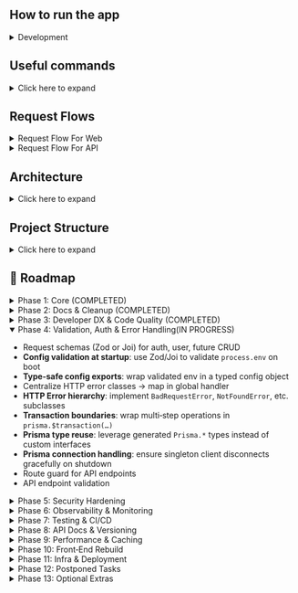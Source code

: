 ## How to run the app

<details>
<summary>Development</summary>

- cp .env.example .env.dev
  - fill .env.dev
- Make sure docker is open in the background
- npm run dev:docker
</details>

## Useful commands

<details>
<summary>Click here to expand</summary>

- docker-compose --env-file .env.dev -f docker-compose.dev.yaml down -v # Stop and remove containers, volumes
- docker image prune -af # Remove all unused images
- docker volume prune -f # Clean up unused volumes
</details>

## Request Flows

<details>
<summary>Request Flow For Web</summary>

- Browser (GET /web-route)
- ↓
- Route → Controller
- ↓
- Service → Repository
- ↓
- PostgreSQL
- ↓
- Controller returns rendered HTML view
</details>

<details>
<summary>Request Flow For API</summary>

- Browser (POST /api-endpoint)
- ↓
- API Route → Controller
- ↓
- Service → Repository
- ↓
- PostgreSQL
- ↓
- Returns JSON response
</details>

## Architecture

<details>
<summary>Click here to expand</summary>

This project follows a clean, layered design. Each layer has **allowed** activities and clear **limits** to keep code maintainable and decoupled.

---

### 1. Framework / Driver

- **Allowed**
  - ✅ Creating and configuring the Express app (`src/index.ts`)
  - ✅ Registering global middleware (CORS, body-parser, etc.)
  - ✅ Mounting top-level routes (`src/routes/*.ts`)
- **Limits**
  - ❌ No business logic
  - ❌ No request parsing/validation beyond global parsers
  - ❌ No direct data access

---

### 2. Interface-Adapter

#### A) Validation Middleware (`src/middlewares/validation.middleware.ts`)

- **Allowed**
  - ✅ Parsing, coercing and stripping HTTP payloads via Zod schemas
  - ✅ Rejecting invalid requests with uniform 4xx responses
  - ✅ Attaching cleaned data to `req` for downstream handlers
- **Limits**
  - ❌ No domain/business rules
  - ❌ No database or external API calls

#### B) Controllers (`src/controllers/*.ts`)

- **Allowed**
  - ✅ Receiving a _validated_ `req` (typed by Zod)
  - ✅ Calling **services** with plain payloads
  - ✅ Formatting and sending HTTP responses (status codes, JSON)
  - ✅ Delegating errors to a global error handler via `next(err)`
- **Limits**
  - ❌ No low-level validation or parsing
  - ❌ No direct repository / ORM usage
  - ❌ No Zod schema definitions

---

### 3. Application-Logic (Services) (`src/services/*.ts`)

- **Allowed**
  - ✅ Implementing core use-cases (e.g. `loginUser`, `createOrder`)
  - ✅ Enforcing business invariants and orchestration of domain rules
  - ✅ Calling repositories to fetch or persist data
  - ✅ Throwing domain-level errors (e.g. `UnauthorizedError`)
- **Limits**
  - ❌ No Express `Request`/`Response` or middleware concerns
  - ❌ No raw HTTP parsing or Zod validation
  - ❌ No framework-specific code

---

### 4. Domain / Model (Schemas & Types) (`src/schemas/*.schema.ts`)

- **Allowed**
  - ✅ Defining Zod schemas for inputs and entities (e.g. `LoginPayload`)
  - ✅ Exporting plain TypeScript types via `z.infer<>`
  - ✅ Shared domain constants or enums
- **Limits**
  - ❌ No Express or HTTP imports
  - ❌ No service/business logic
  - ❌ No data-access code

---

### 5. Infrastructure (Repositories & Adapters) (`src/repositories/*.ts`)

- **Allowed**
  - ✅ Performing data access (database queries, ORM calls)
  - ✅ Calling external APIs or cache layers
  - ✅ Mapping raw data into domain entities
- **Limits**
  - ❌ No business rules or orchestration
  - ❌ No HTTP handling or validation

---

#### Why this matters

- 🔄 **One-way dependencies**:  
  Framework → Interface-Adapter → Application-Logic → Domain → Infrastructure
- ✅ **Separation of concerns**:  
  Validation, business rules, data access and HTTP wiring each live in their own layer
- ⚙️ **Testability**:  
  Services test with pure types, controllers test with validated requests, infrastructure tests with stubs
- 🔄 **Reusability**:  
  Domain schemas & services can be reused in CLI tools, GraphQL APIs, or other adapters

</details>

## Project Structure

<details>
<summary>Click here to expand</summary>

- .gitignore
- .dockerignore
- .eslint.config.mjs
- .prettierrc
- commitlint.config.js
- docker-compose.dev.yaml
- docker-compose.prod.yaml
- Dockerfile.dev
- Dockerfile.prod
- .env.example
- package.json
- package-lock.json
- tsconfig.json
- README.md
- .husky/
  - pre-commit
  - commit-msg
- prisma/
  - schema.prisma
- src/
  - index.ts
  - config/
    - env.ts
    - db.ts
  - controllers/
    - api/
      - auth.controller.ts
    - web/
      - page.controller.ts
  - public/
    - css/
      - login.css
      - reset.css
  - middlewares/
    - auth.middleware.ts
    - error-handler.middleware.ts
    - rate-limiter.middleware.ts
  - repositories/
    - user.repository.ts
  - routes/
    - api/
      - auth.routes.ts
    - web/
      - page.routes.ts
  - services/
    - auth.services.ts
  - utils/
    - async-handler.ts
    - errors.ts
  - views/
    - admin.ejs
    - home.ejs
    - login.ejs
    - partials/
      - footer.ejs
      - header.ejs
      </details>

## 🚀 Roadmap

<details>
<summary>Phase 1: Core (COMPLETED)</summary>

- **Public GitHub repo**  
  – Comprehensive `README.md` with run/build instructions, `.env.example`, visible TODO/Roadmap.
- **TypeScript + Node.js + Express**  
  – ES‑module setup, `tsconfig.json`, dev/build/npm scripts (`dev`, `build`, `start`, `dev:docker`).
- **Clean, Layered Architecture**  
  – `/src/routes → controllers → services → repositories → Prisma client`  
  – Shared **utils** (`asyncHandler`, custom errors), centralized **config** loader.
- **Prisma ORM**  
  – Type‑safe models, migrations, singleton client.
- **Hybrid Web + API**  
  – EJS‑templated pages, plus `/api` JSON endpoints.
- **Modular Routing**  
  – Distinct `web` vs `api` routers; plug‑and‑play controllers.
- **Security Foundations**  
  – Helmet for headers (custom CSP on `/`), global error handler, production‑only rate limiter.
- **DevOps‑Ready**  
  – Docker‑first: dev/prod `Dockerfile`s + Compose files (`docker-compose.dev.yaml`, `docker-compose.prod.yaml`), `dev:docker` script.
- **Environment Safety**  
  – dotenv (`.env.dev`, `.env.prod`, `.env.example`).
- **Linting & Formatting**  
  – ESLint + Prettier, Husky pre‑commit hook, commitlint (format & lint).
- **Static Assets & Lifecycle**  
 – `express.static` support, well‑defined npm lifecycle scripts.
</details>

<details>
<summary>Phase 2: Docs & Cleanup (COMPLETED)</summary>

- Sync **README** → code (all existing routes, remove “projects”/“blog” stubs)
- Orphaned views: implement or delete `projects.ejs`/`blog.ejs`
- Add ASCII/folder diagram of `/src/{routes,controllers,services,repositories,utils,config,views}`
- **Factor EJS layout partials**: extract shared header/footer into partials
- **Ensure middleware ordering**: register `helmet()`, `cors()`, etc. before body‑parsers and routes
</details>

<details>
<summary>Phase 3: Developer DX & Code Quality (COMPLETED)</summary>

- **Path Aliases** (`@controllers/*`, `@services/*`, etc.) → refactor deep imports
- ESLint/Prettier lockdown on `.ts`, `.ejs`, `.json` via Husky
- **Install & configure lint‑staged** for faster, scoped pre‑commit checks
</details>

<details open>
<summary>Phase 4: Validation, Auth & Error Handling(IN PROGRESS)</summary>

- Request schemas (Zod or Joi) for auth, user, future CRUD
- **Config validation at startup**: use Zod/Joi to validate `process.env` on boot
- **Type‑safe config exports**: wrap validated env in a typed config object
- Centralize HTTP error classes → map in global handler
- **HTTP Error hierarchy**: implement `BadRequestError`, `NotFoundError`, etc. subclasses
- **Transaction boundaries**: wrap multi‑step operations in `prisma.$transaction(…)`
- **Prisma type reuse**: leverage generated `Prisma.*` types instead of custom interfaces
- **Prisma connection handling**: ensure singleton client disconnects gracefully on shutdown
- Route guard for API endpoints
- API endpoint validation
  </details>

<details>
<summary>Phase 5: Security Hardening</summary>

- CSRF (`csurf`) on all web forms; inject tokens in EJS
  - **DRY shared view data**: add middleware to inject common `res.locals` (user session,user info, CSRF tokens) into all renders
- CORS lock‑down to known origins
- HTTPS‑only enforcement in production
- Secure cookies/sessions (`secure`, `httpOnly`, `sameSite`)
</details>

<details>
<summary>Phase 6: Observability & Monitoring</summary>

- **Basic logging** (Morgan in dev) & `/healthz` health‑check
- Structured logging (Pino for JSON output, log levels)
- `/metrics` endpoint for Prometheus
- **Correlation IDs**: inject unique request IDs for log tracing
- Sentry integration + alerting (Slack/webhook)
</details>

<details>
<summary>Phase 7: Testing & CI/CD</summary>

- **Unit tests** (Jest) for services & repositories (mocking Prisma)
- **Integration tests** (Supertest) on web & API routes
- Code‑coverage threshold enforcement
- **Split App vs. Server**: extract `app.ts` (Express app) and `server.ts` (boot) for testability
- **GitHub Actions**: on PR → lint/build/test/coverage; on merge → build & push Docker images
- Semantic Release (CHANGELOG, version bump, GitHub Release)
</details>

<details>
<summary>Phase 8: API Docs & Versioning</summary>

- OpenAPI/Swagger spec (`/docs/openapi.yaml`) + Swagger UI at `/docs`
- Postman collection in repo
- **API versioning strategy**: mount routes under `/api/v1`, update docs accordingly
</details>

<details>
<summary>Phase 9: Performance & Caching</summary>

- Static‑asset CDN + cache headers
- Template caching (in‑memory or Redis)
- DB query optimization & indexing
- Response compression middleware
</details>

<details>
<summary>Phase 10: Front‑End Rebuild</summary>

- React/Next.js front‑end consuming your API
- Netlify/Vercel (or S3/CloudFront) CI/CD
- Theming, WCAG accessibility, responsive design
- 404 & 5xx EJS error pages
- **Login flow**
  - FE validation
  - JWT + bcrypt, SMS confirmation, limit user count to 1
  - Route-guard middleware for admin pages
  </details>

<details>
<summary>Phase 11: Infra & Deployment</summary>

- Multi‑stage Docker builds for minimal images
- **NGINX**: reverse‑proxy configuration & SSL termination
- **pgAdmin**: containerized database management
- **Container & DB health checks**: ensure app and database readiness & liveness
- **Database backups**: scheduled dumps & point‑in‑time recovery
- Kubernetes + Helm charts (Deployment, Service, Ingress)
- Terraform (DB, cache, LB)
- Blue/Green or canary deploy strategy
</details>

<details>
<summary>Phase 12: Postponed Tasks</summary>

- **Document Docker Compose usage**: note `-f docker-compose.dev.yaml` and `-f docker-compose.prod.yaml` for respective environments
- Add how to run in prod into README.md
- Add how to deploy into README.md
- **Docker Live Reload --watch** Docker doesn't live reload FE. Fix it.
</details>

<details>
<summary>Phase 13: Optional Extras</summary>

- Headless CMS (Strapi/Ghost/Sanity) for blog
- WebSockets/SSE for real‑time admin notifications
- GraphQL gateway atop REST
- **Feature flags**: toggle new features via ENV or flags service
</details>
